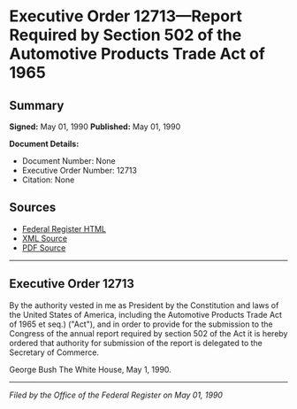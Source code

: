 # Executive Order 12713—Report Required by Section 502 of the Automotive Products Trade Act of 1965

## Summary

**Signed:** May 01, 1990
**Published:** May 01, 1990

**Document Details:**
- Document Number: None
- Executive Order Number: 12713
- Citation: None

## Sources
- [Federal Register HTML](https://www.presidency.ucsb.edu/documents/executive-order-12713-report-required-section-502-the-automotive-products-trade-act-1965)
- [XML Source](None)
- [PDF Source](None)

---

## Executive Order 12713

By the authority vested in me as President by the Constitution and laws of the United States of America, including the Automotive Products Trade Act of 1965 et seq.) ("Act"), and in order to provide for the submission to the Congress of the annual report required by section 502 of the Act it is hereby ordered that authority for submission of the report is delegated to the Secretary of Commerce.

George Bush
The White House,
May 1, 1990.

---

*Filed by the Office of the Federal Register on May 01, 1990*
